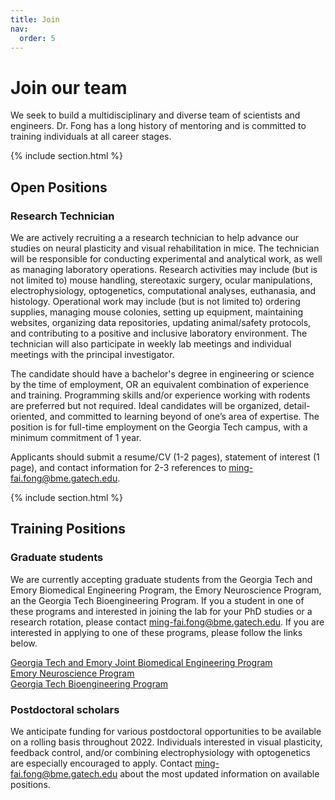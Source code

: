 ```yaml
---
title: Join
nav:
  order: 5
---
```


# <i class="fas fa-hands-helping"></i>Join our team

We seek to build a multidisciplinary and diverse team of scientists and engineers.  Dr. Fong has a long history of mentoring and is committed to training individuals at all career stages.

{% include section.html %}

## Open Positions

### Research Technician
We are actively recruiting a a research technician to help advance our studies on neural plasticity and visual rehabilitation in mice.  The technician will be responsible for conducting experimental and analytical work, as well as managing laboratory operations.  Research activities may include (but is not limited to) mouse handling, stereotaxic surgery, ocular manipulations, electrophysiology, optogenetics, computational analyses, euthanasia, and histology.  Operational work may include (but is not limited to) ordering supplies, managing mouse colonies, setting up equipment, maintaining websites, organizing data repositories, updating animal/safety protocols, and contributing to a positive and inclusive laboratory environment.  The technician will also participate in weekly lab meetings and individual meetings with the principal investigator.

The candidate should have a bachelor's degree in engineering or science by the time of employment, OR an equivalent combination of experience and training.  Programming skills and/or experience working with rodents are preferred but not required.  Ideal candidates will be organized, detail-oriented, and committed to learning beyond of one’s area of expertise.  The position is for full-time employment on the Georgia Tech campus, with a minimum commitment of 1 year.

Applicants should submit a resume/CV (1-2 pages), statement of interest (1 page), and contact information for 2-3 references to [ming-fai.fong@bme.gatech.edu](ming-fai.fong@bme.gatech.edu).

{% include section.html %}

## Training Positions

### Graduate students
We are currently accepting graduate students from the Georgia Tech and Emory Biomedical Engineering Program, the Emory Neuroscience Program, an the Georgia Tech Bioengineering Program.  If you a student in one of these programs and interested in joining the lab for your PhD studies or a research rotation, please contact [ming-fai.fong@bme.gatech.edu](mailto:ming-fai.fong@bme.gatech.edu).  If you are interested in applying to one of these programs, please follow the links below.

[Georgia Tech and Emory Joint Biomedical Engineering Program](https://bme.gatech.edu/bme/georgia-tech-emory-bme-phd-program) <br>
[Emory Neuroscience Program](https://biomed.emory.edu/PROGRAM_SITES/NS/) <br>
[Georgia Tech Bioengineering Program](https://bioengineering.gatech.edu/)


### Postdoctoral scholars
We anticipate funding for various postdoctoral opportunities to be available on a rolling basis throughout 2022.  Individuals interested in visual plasticity, feedback control, and/or combining electrophysiology with optogenetics are especially encouraged to apply.  Contact [ming-fai.fong@bme.gatech.edu](mailto:ming-fai.fong@bme.gatech.edu) about the most updated information on available positions.
